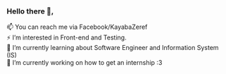 ### Hello there 👋, </br>
📫 You can reach me via Facebook/KayabaZeref </br>
⚡ I’m interested in Front-end and Testing. </br>
🌱 I’m currently learning about Software Engineer and Information System (IS) </br>
🔭 I’m currently working on how to get an internship :3 </br>

<!--
**KayabaZeref/KayabaZeref** is a ✨ _special_ ✨ repository because its `README.md` (this file) appears on your GitHub profile.

Here are some ideas to get you started:

- 🔭 I’m currently working on ...
- 🌱 I’m currently learning ...
- 👯 I’m looking to collaborate on ...
- 🤔 I’m looking for help with ...
- 💬 Ask me about ...
- 📫 How to reach me: ...
- 😄 Pronouns: ...
- ⚡ Fun fact: ...
-->
